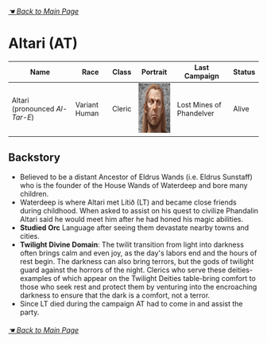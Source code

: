 ###### [&#9754; _Back to Main Page_](https://jackphillipsjmu.github.io/dnd)

# Altari (AT)

| Name                  | Race       | Class   | Portrait            | Last Campaign | Status |
| --------------------- | ---------- | ------------- | ------------- | --------------| -------|
| Altari (pronounced _Al-Tar-E_) | Variant Human      | Cleric    | <img src="img/at_portrait.jpeg" width="100" height="100"> | Lost Mines of Phandelver| Alive |

## Backstory
- Believed to be a distant Ancestor of Eldrus Wands (i.e. Eldrus Sunstaff) who is the founder of the House Wands of Waterdeep and bore many children.
- Waterdeep is where Altari met Lítið (LT) and became close friends during childhood. When asked to assist on his quest to civilize Phandalin Altari said he would meet him after he had honed his magic abilities.
- **Studied Orc** Language after seeing them devastate nearby towns and cities.
- **Twilight Divine Domain**: The twilit transition from light into darkness often brings calm and even joy, as the day's labors end and the hours of rest begin. The darkness can also bring terrors, but the gods of twilight guard against the horrors of the night. Clerics who serve these deities-examples of which appear on the Twilight Deities table-bring comfort to those who seek rest and protect them by venturing into the encroaching darkness to ensure that the dark is a comfort, not a terror.
- Since LT died during the campaign AT had to come in and assist the party.

###### [&#9754; _Back to Main Page_](https://jackphillipsjmu.github.io/dnd)
